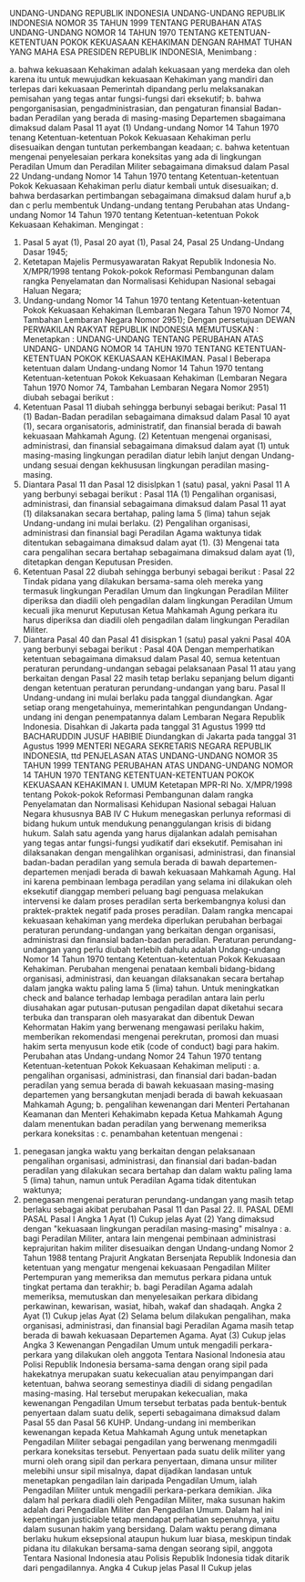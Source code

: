  UNDANG-UNDANG REPUBLIK INDONESIA UNDANG-UNDANG REPUBLIK INDONESIA NOMOR 35 TAHUN 1999 TENTANG PERUBAHAN ATAS UNDANG-UNDANG NOMOR 14 TAHUN 1970 TENTANG KETENTUAN-KETENTUAN POKOK KEKUASAAN KEHAKIMAN
DENGAN RAHMAT TUHAN YANG MAHA ESA PRESIDEN REPUBLIK INDONESIA,
Menimbang :

a. bahwa kekuasaan Kehakiman adalah kekuasaan yang merdeka dan oleh karena itu untuk mewujudkan kekuasaan Kehakiman yang mandiri dan terlepas dari kekuasaan Pemerintah dipandang perlu melaksanakan pemisahan yang tegas antar fungsi-fungsi dari eksekutif;
b. bahwa pengorganisasian, pengadministrasian, dan pengaturan finansial Badan-badan Peradilan yang berada di masing-masing Departemen sbagaimana dimaksud dalam Pasal 11 ayat (1) Undang-undang Nomor 14 Tahun 1970 tenang Ketentuan-ketentuan Pokok Kekuasaan Kehakiman perlu disesuaikan dengan tuntutan perkembangan keadaan;
c. bahwa ketentuan mengenai penyelesaian perkara koneksitas yang ada di lingkungan Peradilan Umum dan Peradilan Militer sebagaimana dimaksud dalam Pasal 22 Undang-undang Nomor 14 Tahun 1970 tentang Ketentuan-ketentuan Pokok Kekuasaan Kehakiman perlu diatur kembali untuk disesuaikan;
d. bahwa berdasarkan pertimbangan sebagaimana dimaksud dalam huruf a,b dan c perlu membentuk Undang-undang tentang Perubahan atas Undang-undang Nomor 14 Tahun 1970 tentang Ketentuan-ketentuan Pokok Kekuasaan Kehakiman.
Mengingat :

1. Pasal 5 ayat (1), Pasal 20 ayat (1), Pasal 24, Pasal 25 Undang-Undang Dasar 1945;
2. Ketetapan Majelis Permusyawaratan Rakyat Republik Indonesia No. X/MPR/1998 tentang Pokok-pokok Reformasi Pembangunan dalam rangka Penyelamatan dan Normalisasi Kehidupan Nasional sebagai Haluan Negara;
3. Undang-undang Nomor 14 Tahun 1970 tentang Ketentuan-ketentuan Pokok Kekuasaan Kehakiman (Lembaran Negara Tahun 1970 Nomor 74, Tambahan Lembaran Negara Nomor 2951); Dengan persetujuan DEWAN PERWAKILAN RAKYAT REPUBLIK INDONESIA
MEMUTUSKAN :
 Menetapkan : UNDANG-UNDANG TENTANG PERUBAHAN ATAS UNDANG- UNDANG NOMOR 14 TAHUN 1970 TENTANG KETENTUAN- KETENTUAN POKOK KEKUASAAN KEHAKIMAN.
Pasal I
Beberapa ketentuan dalam Undang-undang Nomor 14 Tahun 1970 tentang Ketentuan-ketentuan Pokok Kekuasaan Kehakiman (Lembaran Negara Tahun 1970 Nomor 74, Tambahan Lembaran Negara Nomor 2951) diubah sebagai berikut :
1. Ketentuan Pasal 11 diubah sehingga berbunyi sebagai berikut:
Pasal 11
(1) Badan-Badan peradilan sebagaimana dimaksud dalam Pasal 10 ayat (1), secara organisatoris, administratif, dan finansial berada di bawah kekuasaan Mahkamah Agung.
(2) Ketentuan mengenai organisasi, administrasi, dan finansial sebagaimana dimaksud dalam ayat (1) untuk masing-masing lingkungan peradilan diatur lebih lanjut dengan Undang-undang sesuai dengan kekhususan lingkungan peradilan masing-masing.
2. Diantara Pasal 11 dan Pasal 12 disisIpkan 1 (satu) pasal, yakni Pasal 11 A yang berbunyi sebagai berikut :
Pasal 11A
(1) Pengalihan organisasi, administrasi, dan finansial sebagaimana dimaksud dalam Pasal 11 ayat (1) dilaksanakan secara bertahap, paling lama 5 (lima) tahun sejak Undang-undang ini mulai berlaku.
(2) Pengalihan organisasi, administrasi dan finansial bagi Peradilan Agama waktunya tidak ditentukan sebagaimana dimaksud dalam ayat (1).
(3) Mengenai tata cara pengalihan secara bertahap sebagaimana dimaksud dalam ayat (1), ditetapkan dengan Keputusan Presiden.
3. Ketentuan Pasal 22 diubah sehingga berbunyi sebagai berikut :
Pasal 22
Tindak pidana yang dilakukan bersama-sama oleh mereka yang termasuk lingkungan Peradilan Umum dan lingkungan Peradilan Militer diperiksa dan diadili oleh pengadilan dalam lingkungan Peradilan Umum kecuali jika menurut Keputusan Ketua Mahkamah Agung perkara itu harus diperiksa dan diadili oleh pengadilan dalam lingkungan Peradilan Militer.
4. Diantara Pasal 40 dan Pasal 41 disispkan 1 (satu) pasal yakni Pasal 40A yang berbunyi sebagai berikut :
Pasal 40A
Dengan memperhatikan ketentuan sebagaimana dimaksud dalam Pasal 40, semua ketentuan peraturan perundang-undangan sebagai pelaksanaan Pasal 11 atau yang berkaitan dengan Pasal 22 masih tetap berlaku sepanjang belum diganti dengan ketentuan peraturan perundang-undangan yang baru.
Pasal II
Undang-undang ini mulai berlaku pada tanggal diundangkan.
Agar setiap orang mengetahuinya, memerintahkan pengundangan Undang-undang ini dengan penempatannya dalam Lembaran Negara Republik Indonesia. Disahkan di Jakarta pada tanggal 31 Agustus 1999 ttd BACHARUDDIN JUSUF HABIBIE Diundangkan di Jakarta pada tanggal 31 Agustus 1999 MENTERI NEGARA SEKRETARIS NEGARA REPUBLIK INDONESIA, ttd PENJELASAN ATAS UNDANG-UNDANG NOMOR 35 TAHUN 1999 TENTANG PERUBAHAN ATAS UNDANG-UNDANG NOMOR 14 TAHUN 1970 TENTANG KETENTUAN-KETENTUAN POKOK KEKUASAAN KEHAKIMAN I. UMUM Ketetapan MPR-RI No. X/MPR/1998 tentang Pokok-pokok Reformasi Pembangunan dalam rangka Penyelamatan dan Normalisasi Kehidupan Nasional sebagai Haluan Negara khususnya BAB IV C Hukum menegaskan perlunya reformasi di bidang hukum untuk mendukung penanggulangan krisis di bidang hukum. Salah satu agenda yang harus dijalankan adalah pemisahan yang tegas antar fungsi-fungsi yudikatif dari eksekutif. Pemisahan ini dilaksanakan dengan mengalihkan organisasi, administrasi, dan finansial badan-badan peradilan yang semula berada di bawah departemen-departemen menjadi berada di bawah kekuasaan Mahkamah Agung. Hal ini karena pembinaan lembaga peradilan yang selama ini dilakukan oleh eksekutif dianggap memberi peluang bagi penguasa melakukan intervensi ke dalam proses peradilan serta berkembangnya kolusi dan praktek-praktek negatif pada proses peradilan. Dalam rangka mencapai kekuasaan kehakiman yang merdeka diperlukan perubahan berbagai peraturan perundang-undangan yang berkaitan dengan organisasi, administrasi dan finansial badan-badan peradilan. Peraturan perundang-undangan yang perlu diubah terlebih dahulu adalah Undang-undang Nomor 14 Tahun 1970 tentang Ketentuan-ketentuan Pokok Kekuasaan Kehakiman. Perubahan mengenai penataan kembali bidang-bidang organisasi, administrasi, dan keuangan dilaksanakan secara bertahap dalam jangka waktu paling lama 5 (lima) tahun. Untuk meningkatkan check and balance terhadap lembaga peradilan antara lain perlu diusahakan agar putusan-putusan pengadilan dapat diketahui secara terbuka dan transparan oleh masyarakat dan dibentuk Dewan Kehormatan Hakim yang berwenang mengawasi perilaku hakim, memberikan rekomendasi mengenai perekrutan, promosi dan muasi hakim serta menyusun kode etik (code of conduct) bagi para hakim. Perubahan atas Undang-undang Nomor 24 Tahun 1970 tentang Ketentuan-ketentuan Pokok Kekuasaan Kehakiman meliputi :
a. pengalihan organisasi, administrasi, dan finansial dari badan-badan peradilan yang semua berada di bawah kekuasaan masing-masing departemen yang bersangkutan menjadi berada di bawah kekuasaan Mahkamah Agung;
b. pengalihan kewenangan dari Menteri Pertahanan Keamanan dan Menteri Kehakimabn kepada Ketua Mahkamah Agung dalam menentukan badan peradilan yang berwenang memeriksa perkara koneksitas :
c. penambahan ketentuan mengenai :
1) penegasan jangka waktu yang berkaitan dengan pelaksanaan pengalihan organisasi, administrasi, dan finansial dari badan-badan peradilan yang dilakukan secara bertahap dan dalam waktu paling lama 5 (lima) tahun, namun untuk Peradilan Agama tidak ditentukan waktunya;
2) penegasan mengenai peraturan perundang-undangan yang masih tetap berlaku sebagai akibat perubahan Pasal 11 dan Pasal 22. II. PASAL DEMI PASAL Pasal I Angka 1 Ayat (1) Cukup jelas Ayat (2) Yang dimaksud dengan "kekuasaan lingkungan peradilan masing-masing" misalnya :
a. bagi Peradilan Militer, antara lain mengenai pembinaan administrasi keprajuritan hakim militer disesuaikan dengan Undang-undang Nomor 2 Tahun 1988 tentang Prajurit Angkatan Bersenjata Republik Indonesia dan ketentuan yang mengatur mengenai kekuasaan Pengadilan Militer Pertempuran yang memeriksa dan memutus perkara pidana untuk tingkat pertama dan terakhir;
b. bagi Peradilan Agama adalah memeriksa, memutuskan dan menyelesaikan perkara dibidang perkawinan, kewarisan, wasiat, hibah, wakaf dan shadaqah. Angka 2 Ayat (1) Cukup jelas Ayat (2) Selama belum dilakukan pengalihan, maka organisasi, administrasi, dan finansial bagi Peradilan Agama masih tetap berada di bawah kekuasaan Departemen Agama. Ayat (3) Cukup jelas Angka 3 Kewenangan Pengadilan Umum untuk mengadili perkara-perkara yang dilakukan oleh anggota Tentara Nasional Indonesia atau Polisi Republik Indonesia bersama-sama dengan orang sipil pada hakekatnya merupakan suatu kekecualian atau penyimpangan dari ketentuan, bahwa seorang semestinya diadili di sidang pengadilan masing-masing. Hal tersebut merupakan kekecualian, maka kewenangan Pengadilan Umum tersebut terbatas pada bentuk-bentuk penyertaan dalam suatu delik, seperti sebagaimana dimaksud dalam Pasal 55 dan Pasal 56 KUHP. Undang-undang ini memberikan kewenangan kepada Ketua Mahkamah Agung untuk menetapkan Pengadilan Militer sebagai pengadilan yang berwenang menmgadili perkara koneksitas tersebut. Penyertaan pada suatu delik militer yang murni oleh orang sipil dan perkara penyertaan, dimana unsur militer melebihi unsur sipil misalnya, dapat dijadikan landasan untuk menetapkan pengadilan lain daripada Pengadilan Umum, ialah Pengadilan Militer untuk mengadili perkara-perkara demikian. Jika dalam hal perkara diadili oleh Pengadilan Militer, maka susunan hakim adalah dari Pengadilan Militer dan Pengadilan Umum. Dalam hal ini kepentingan justiciable tetap mendapat perhatian sepenuhnya, yaitu dalam susunan hakim yang bersidang. Dalam waktu perang dimana berlaku hukum eksepsional ataupun hukum luar biasa, meskipun tindak pidana itu dilakukan bersama-sama dengan seorang sipil, anggota Tentara Nasional Indonesia atau Polisis Republik Indonesia tidak ditarik dari pengadilannya. Angka 4 Cukup jelas Pasal II Cukup jelas